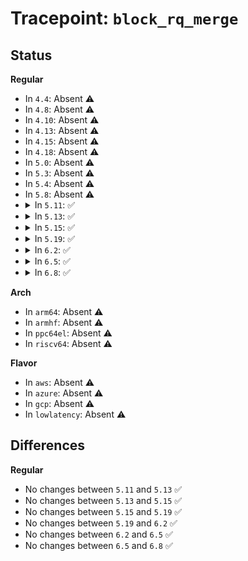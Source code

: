 # Tracepoint: <code>block_rq_merge</code>

## Status
<b>Regular</b>
<ul>
<li>
In <code>4.4</code>: Absent ⚠️
</li>
<li>
In <code>4.8</code>: Absent ⚠️
</li>
<li>
In <code>4.10</code>: Absent ⚠️
</li>
<li>
In <code>4.13</code>: Absent ⚠️
</li>
<li>
In <code>4.15</code>: Absent ⚠️
</li>
<li>
In <code>4.18</code>: Absent ⚠️
</li>
<li>
In <code>5.0</code>: Absent ⚠️
</li>
<li>
In <code>5.3</code>: Absent ⚠️
</li>
<li>
In <code>5.4</code>: Absent ⚠️
</li>
<li>
In <code>5.8</code>: Absent ⚠️
</li>
<li>
<details>
<summary>In <code>5.11</code>: ✅</summary>

Event:

```c
struct trace_event_raw_block_rq {
    struct trace_entry ent;
    dev_t dev;
    sector_t sector;
    unsigned int nr_sector;
    unsigned int bytes;
    char rwbs[8];
    char comm[16];
    u32 __data_loc_cmd;
    char __data[0];
};
```
Function:

```c
void trace_event_raw_event_block_rq(void *__data, struct request *rq);
```
</details>
</li>
<li>
<details>
<summary>In <code>5.13</code>: ✅</summary>

Event:

```c
struct trace_event_raw_block_rq {
    struct trace_entry ent;
    dev_t dev;
    sector_t sector;
    unsigned int nr_sector;
    unsigned int bytes;
    char rwbs[8];
    char comm[16];
    u32 __data_loc_cmd;
    char __data[0];
};
```
Function:

```c
void trace_event_raw_event_block_rq(void *__data, struct request *rq);
```
</details>
</li>
<li>
<details>
<summary>In <code>5.15</code>: ✅</summary>

Event:

```c
struct trace_event_raw_block_rq {
    struct trace_entry ent;
    dev_t dev;
    sector_t sector;
    unsigned int nr_sector;
    unsigned int bytes;
    char rwbs[8];
    char comm[16];
    u32 __data_loc_cmd;
    char __data[0];
};
```
Function:

```c
void trace_event_raw_event_block_rq(void *__data, struct request *rq);
```
</details>
</li>
<li>
<details>
<summary>In <code>5.19</code>: ✅</summary>

Event:

```c
struct trace_event_raw_block_rq {
    struct trace_entry ent;
    dev_t dev;
    sector_t sector;
    unsigned int nr_sector;
    unsigned int bytes;
    char rwbs[8];
    char comm[16];
    u32 __data_loc_cmd;
    char __data[0];
};
```
Function:

```c
void trace_event_raw_event_block_rq(void *__data, struct request *rq);
```
</details>
</li>
<li>
<details>
<summary>In <code>6.2</code>: ✅</summary>

Event:

```c
struct trace_event_raw_block_rq {
    struct trace_entry ent;
    dev_t dev;
    sector_t sector;
    unsigned int nr_sector;
    unsigned int bytes;
    char rwbs[8];
    char comm[16];
    u32 __data_loc_cmd;
    char __data[0];
};
```
Function:

```c
void trace_event_raw_event_block_rq(void *__data, struct request *rq);
```
</details>
</li>
<li>
<details>
<summary>In <code>6.5</code>: ✅</summary>

Event:

```c
struct trace_event_raw_block_rq {
    struct trace_entry ent;
    dev_t dev;
    sector_t sector;
    unsigned int nr_sector;
    unsigned int bytes;
    char rwbs[8];
    char comm[16];
    u32 __data_loc_cmd;
    char __data[0];
};
```
Function:

```c
void trace_event_raw_event_block_rq(void *__data, struct request *rq);
```
</details>
</li>
<li>
<details>
<summary>In <code>6.8</code>: ✅</summary>

Event:

```c
struct trace_event_raw_block_rq {
    struct trace_entry ent;
    dev_t dev;
    sector_t sector;
    unsigned int nr_sector;
    unsigned int bytes;
    char rwbs[8];
    char comm[16];
    u32 __data_loc_cmd;
    char __data[0];
};
```
Function:

```c
void trace_event_raw_event_block_rq(void *__data, struct request *rq);
```
</details>
</li>
</ul>
<b>Arch</b>
<ul>
<li>
In <code>arm64</code>: Absent ⚠️
</li>
<li>
In <code>armhf</code>: Absent ⚠️
</li>
<li>
In <code>ppc64el</code>: Absent ⚠️
</li>
<li>
In <code>riscv64</code>: Absent ⚠️
</li>
</ul>
<b>Flavor</b>
<ul>
<li>
In <code>aws</code>: Absent ⚠️
</li>
<li>
In <code>azure</code>: Absent ⚠️
</li>
<li>
In <code>gcp</code>: Absent ⚠️
</li>
<li>
In <code>lowlatency</code>: Absent ⚠️
</li>
</ul>

## Differences
<b>Regular</b>
<ul>
<li>
No changes between <code>5.11</code> and <code>5.13</code> ✅
</li>
<li>
No changes between <code>5.13</code> and <code>5.15</code> ✅
</li>
<li>
No changes between <code>5.15</code> and <code>5.19</code> ✅
</li>
<li>
No changes between <code>5.19</code> and <code>6.2</code> ✅
</li>
<li>
No changes between <code>6.2</code> and <code>6.5</code> ✅
</li>
<li>
No changes between <code>6.5</code> and <code>6.8</code> ✅
</li>
</ul>
